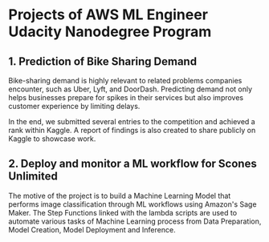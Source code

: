 # Projects of AWS ML Engineer Udacity Nanodegree Program

## 1. Prediction of Bike Sharing Demand
Bike-sharing demand is highly relevant to related problems companies encounter, such as Uber, Lyft, and DoorDash. 
Predicting demand not only helps businesses prepare for spikes in their services but also improves customer experience by limiting delays.

In the end, we submitted several entries to the competition and achieved a rank within Kaggle.
A report of findings is also created to share publicly on Kaggle to showcase work.

## 2. Deploy and monitor a ML workflow for Scones Unlimited
The motive of the project is to build a Machine Learning Model that performs image classification through ML workflows using Amazon's Sage Maker. The Step Functions 
linked with the lambda scripts are used to automate various tasks of Machine Learning process from Data Preparation, Model Creation, Model Deployment and Inference.

